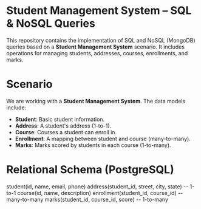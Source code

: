 # Student Management System – SQL & NoSQL Queries

This repository contains the implementation of SQL and NoSQL (MongoDB) queries based on a **Student Management System** scenario. It includes operations for managing students, addresses, courses, enrollments, and marks.

# Scenario

We are working with a **Student Management System**. The data models include:

- **Student**: Basic student information.
- **Address**: A student's address (1-to-1).
- **Course**: Courses a student can enroll in.
- **Enrollment**: A mapping between student and course (many-to-many).
- **Marks**: Marks scored by students in each course (1-to-many).

# Relational Schema (PostgreSQL)

student(id, name, email, phone)
address(student_id, street, city, state)       -- 1-to-1
course(id, name, description)
enrollment(student_id, course_id)              -- many-to-many
marks(student_id, course_id, score)            -- 1-to-many


